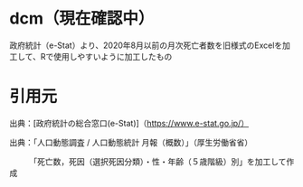 # dcm（現在確認中）
 
政府統計（e-Stat）より、2020年8月以前の月次死亡者数を旧様式のExcelを加工して、Rで使用しやすいように加工したもの


# 引用元

出典：[政府統計の総合窓口(e-Stat)]（https://www.e-stat.go.jp/）

出典：「人口動態調査 / 人口動態統計 月報（概数）」（厚生労働省省）　

　　　「死亡数，死因（選択死因分類）・性・年齢（５歳階級）別」を加工して作成
